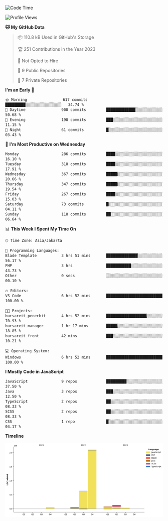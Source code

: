 <!--START_SECTION:waka-->
![Code Time](http://img.shields.io/badge/Code%20Time-170%20hrs%2017%20mins-blue)

![Profile Views](http://img.shields.io/badge/Profile%20Views-1-blue)

**🐱 My GitHub Data** 

> 📦 110.8 kB Used in GitHub's Storage 
 > 
> 🏆 251 Contributions in the Year 2023
 > 
> 🚫 Not Opted to Hire
 > 
> 📜 9 Public Repositories 
 > 
> 🔑 7 Private Repositories 
 > 
**I'm an Early 🐤** 

```text
🌞 Morning                617 commits         █████████░░░░░░░░░░░░░░░░   34.74 % 
🌆 Daytime                900 commits         █████████████░░░░░░░░░░░░   50.68 % 
🌃 Evening                198 commits         ███░░░░░░░░░░░░░░░░░░░░░░   11.15 % 
🌙 Night                  61 commits          █░░░░░░░░░░░░░░░░░░░░░░░░   03.43 % 
```
📅 **I'm Most Productive on Wednesday** 

```text
Monday                   286 commits         ████░░░░░░░░░░░░░░░░░░░░░   16.10 % 
Tuesday                  318 commits         ████░░░░░░░░░░░░░░░░░░░░░   17.91 % 
Wednesday                367 commits         █████░░░░░░░░░░░░░░░░░░░░   20.66 % 
Thursday                 347 commits         █████░░░░░░░░░░░░░░░░░░░░   19.54 % 
Friday                   267 commits         ████░░░░░░░░░░░░░░░░░░░░░   15.03 % 
Saturday                 73 commits          █░░░░░░░░░░░░░░░░░░░░░░░░   04.11 % 
Sunday                   118 commits         ██░░░░░░░░░░░░░░░░░░░░░░░   06.64 % 
```


📊 **This Week I Spent My Time On** 

```text
🕑︎ Time Zone: Asia/Jakarta

💬 Programming Languages: 
Blade Template           3 hrs 51 mins       ██████████████░░░░░░░░░░░   56.17 % 
PHP                      3 hrs               ███████████░░░░░░░░░░░░░░   43.73 % 
Other                    0 secs              ░░░░░░░░░░░░░░░░░░░░░░░░░   00.10 % 

🔥 Editors: 
VS Code                  6 hrs 52 mins       █████████████████████████   100.00 % 

🐱‍💻 Projects: 
bursareit_penerbit       4 hrs 52 mins       ██████████████████░░░░░░░   70.93 % 
bursareit_manager        1 hr 17 mins        █████░░░░░░░░░░░░░░░░░░░░   18.85 % 
bursareit_front          42 mins             ███░░░░░░░░░░░░░░░░░░░░░░   10.21 % 

💻 Operating System: 
Windows                  6 hrs 52 mins       █████████████████████████   100.00 % 
```

**I Mostly Code in JavaScript** 

```text
JavaScript               9 repos             █████████░░░░░░░░░░░░░░░░   37.50 % 
Java                     3 repos             ███░░░░░░░░░░░░░░░░░░░░░░   12.50 % 
TypeScript               2 repos             ██░░░░░░░░░░░░░░░░░░░░░░░   08.33 % 
SCSS                     2 repos             ██░░░░░░░░░░░░░░░░░░░░░░░   08.33 % 
CSS                      1 repo              █░░░░░░░░░░░░░░░░░░░░░░░░   04.17 % 
```



**Timeline**

![Lines of Code chart](https://raw.githubusercontent.com/brstreet2/brstreet2/main/assets/bar_graph.png)


<!--END_SECTION:waka-->
